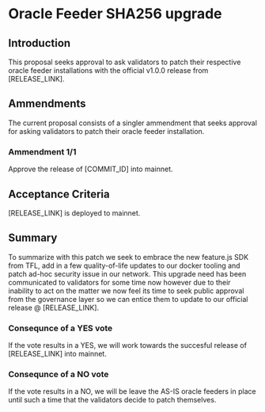 # Oracle Feeder SHA256 upgrade

## Introduction
This proposal seeks approval to ask validators to patch their respective oracle feeder installations with the official v1.0.0 release from [RELEASE_LINK].

## Ammendments
The current proposal consists of a singler ammendment that seeks approval for asking validators to patch their oracle feeder installation.

### Ammendment 1/1
Approve the release of [COMMIT_ID] into mainnet.

## Acceptance Criteria
[RELEASE_LINK] is deployed to mainnet.

## Summary
To summarize with this patch we seek to embrace the new feature.js SDK from TFL, add in a few quality-of-life updates to our docker tooling and patch ad-hoc security issue in our network. This upgrade need has been communicated to validators for some  time now however due to their inability to act on the matter we now  feel its time to seek public approval from the governance layer so we can entice them to update to our official release @ [RELEASE_LINK].

### Consequnce of a YES vote
If the vote results in a YES, we will work towards the succesful release of [RELEASE_LINK] into mainnet.

### Consequnce of a NO vote
If the vote results in a NO, we will be leave the AS-IS oracle feeders in place until such a time that the validators decide to patch themselves.
